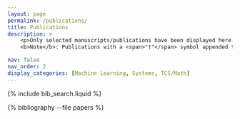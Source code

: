 ```yaml
---
layout: page
permalink: /publications/
title: Publications
description: >
    <p>Only selected manuscripts/publications have been displayed here. For a list of all acknowledged works that I have participated in, please check my Google Scholar/dblp profile(s). <br>
    <b>Note</b>: Publications with a <span>"†"</span> symbol appended to the immediate right of my name indicate my first (co-)authorship therein.</p>

nav: false
nav_order: 2
display_categories: [Machine Learning, Systems, TCS/Math]
---
```


<!-- _pages/publications.md -->

<!-- Bibsearch Feature -->

{% include bib_search.liquid %}

<div class="publications">

{% bibliography --file papers %}

</div>
